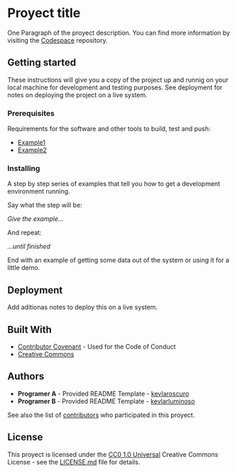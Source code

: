 

# Proyect title

One Paragraph of the proyect description.
You can find more information by visiting the [Codespace](https://www.github.com/cod3spac3Academy) repository.

## Getting started

These instructions will give you a copy of the project up and runnig on your local machine for development and testing purposes. See deployment for notes on deploying the project on a live system.

### Prerequisites

Requirements for the software and other tools to build, test and push:

- [Example1](https://www.pccomponentes.com/ordenadores)
- [Example2](https://www.linuxmint.com/edition.php?id=299)

### Installing

A step by step series of examples that tell you how to get a development environment running.

Say what the step will be:

*Give the example...*

And repeat:

*...until finished*

End with an example of getting some data out of the system or using it for a little demo.

## Deployment

Add aditionas notes to deploy this on a live system.

## Built With

- [Contributor Covenant](https://www.contributor-covenant.org/) - Used for the Code of Conduct
- [Creative Commons](https://creativecommons.org/licenses/?lang=es_ES)

## Authors

- **Programer A** - Provided README Template - [kevlaroscuro](https://www.github.com/kevlaroscuro/kevlaroscuro.git)
- **Programer B** - Provided README Template - [kevlarluminoso](https://www.github.com/kevlarluminoso/kevlarluminoso.git)

See also the list of
[contributors](https://www.github.com/cod3spac3Academy)
who participated in this proyect.

## License

This proyect is licensed under the [CC0 1.0 Universal](https://creativecommons.org/publicdomain/zero/1.0/deed.es) Creative Commons License - see the [LICENSE.md](https://creativecommons.org/publicdomain/zero/1.0/legalcode) file for details.
